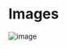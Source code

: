 # Images

![image](https://github.com/luislealhdz/Images/assets/95981661/644e7f1f-922c-414f-b21d-c15d5628b906)
